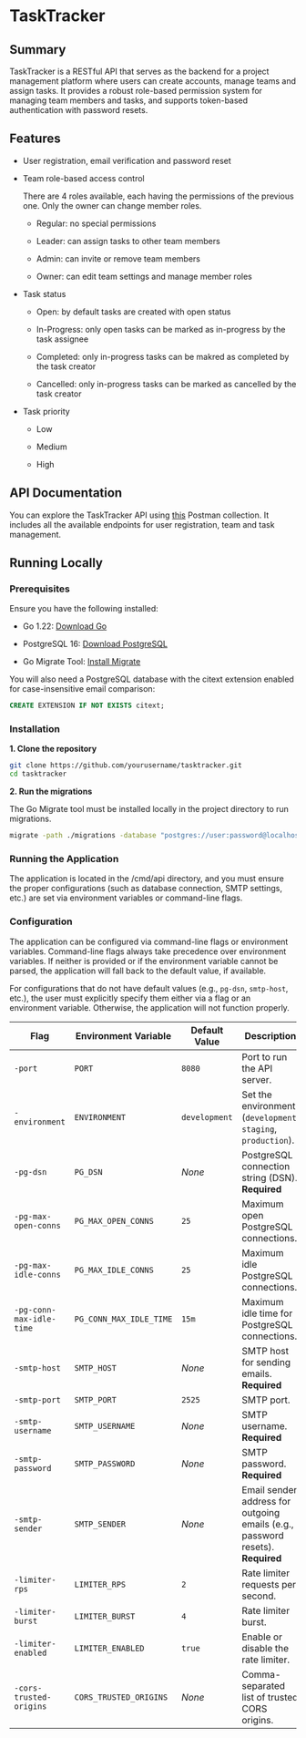 # TaskTracker

## Summary

TaskTracker is a RESTful API that serves as the backend for a project management platform where users can create accounts, manage teams and assign tasks. It provides a robust role-based permission system for managing team members and tasks, and supports token-based authentication with password resets.

## Features

* User registration, email verification and password reset

* Team role-based access control

    There are 4 roles available, each having the permissions of the previous one. Only the owner can change member roles.

    - Regular: no special permissions

    - Leader: can assign tasks to other team members

    - Admin: can invite or remove team members

    - Owner: can edit team settings and manage member roles

* Task status

    - Open: by default tasks are created with open status

    - In-Progress: only open tasks can be marked as in-progress by the task assignee

    - Completed: only in-progress tasks can be makred as completed by the task creator

    - Cancelled: only in-progress tasks can be marked as cancelled by the task creator

* Task priority

    - Low

    - Medium

    - High

## API Documentation

You can explore the TaskTracker API using [this](https://elements.getpostman.com/redirect?entityId=38661095-56216de5-2baf-460a-a86f-8878121e4b12&entityType=collection) Postman collection. It includes all the available endpoints for user registration, team and task management.

## Running Locally

### Prerequisites

Ensure you have the following installed:

* Go 1.22: [Download Go](https://go.dev/dl/)

* PostgreSQL 16: [Download PostgreSQL](https://www.postgresql.org/download/)

* Go Migrate Tool: [Install Migrate](https://github.com/golang-migrate/migrate)

You will also need a PostgreSQL database with the citext extension enabled for case-insensitive email comparison:

```sql
CREATE EXTENSION IF NOT EXISTS citext;
```

### Installation

**1. Clone the repository**

```bash
git clone https://github.com/yourusername/tasktracker.git
cd tasktracker
```

**2. Run the migrations**

The Go Migrate tool must be installed locally in the project directory to run migrations.

```bash
migrate -path ./migrations -database "postgres://user:password@localhost:5432/dbname?sslmode=disable" up
```

### Running the Application

The application is located in the /cmd/api directory, and you must ensure the proper configurations (such as database connection, SMTP settings, etc.) are set via environment variables or command-line flags.

### Configuration

The application can be configured via command-line flags or environment variables. Command-line flags always take precedence over environment variables. If neither is provided or if the environment variable cannot be parsed, the application will fall back to the default value, if available.

For configurations that do not have default values (e.g., `pg-dsn`, `smtp-host`, etc.), the user must explicitly specify them either via a flag or an environment variable. Otherwise, the application will not function properly.

| Flag                     | Environment Variable      | Default Value         | Description                                                 |
|--------------------------|---------------------------|-----------------------|-------------------------------------------------------------|
| `-port`                  | `PORT`                    | `8080`                | Port to run the API server.                                  |
| `-environment`           | `ENVIRONMENT`             | `development`         | Set the environment (`development`, `staging`, `production`).|
| `-pg-dsn`                | `PG_DSN`                  | *None*                | PostgreSQL connection string (DSN). **Required**             |
| `-pg-max-open-conns`     | `PG_MAX_OPEN_CONNS`       | `25`                  | Maximum open PostgreSQL connections.                         |
| `-pg-max-idle-conns`     | `PG_MAX_IDLE_CONNS`       | `25`                  | Maximum idle PostgreSQL connections.                         |
| `-pg-conn-max-idle-time` | `PG_CONN_MAX_IDLE_TIME`   | `15m`                 | Maximum idle time for PostgreSQL connections.                |
| `-smtp-host`             | `SMTP_HOST`               | *None*                | SMTP host for sending emails. **Required**                   |
| `-smtp-port`             | `SMTP_PORT`               | `2525`                | SMTP port.                                                   |
| `-smtp-username`         | `SMTP_USERNAME`           | *None*                | SMTP username. **Required**                                  |
| `-smtp-password`         | `SMTP_PASSWORD`           | *None*                | SMTP password. **Required**                                  |
| `-smtp-sender`           | `SMTP_SENDER`             | *None*                | Email sender address for outgoing emails (e.g., password resets). **Required** |
| `-limiter-rps`           | `LIMITER_RPS`             | `2`                   | Rate limiter requests per second.                            |
| `-limiter-burst`         | `LIMITER_BURST`           | `4`                   | Rate limiter burst.                                          |
| `-limiter-enabled`       | `LIMITER_ENABLED`         | `true`                | Enable or disable the rate limiter.                          |
| `-cors-trusted-origins`  | `CORS_TRUSTED_ORIGINS`    | *None*                | Comma-separated list of trusted CORS origins.                |
